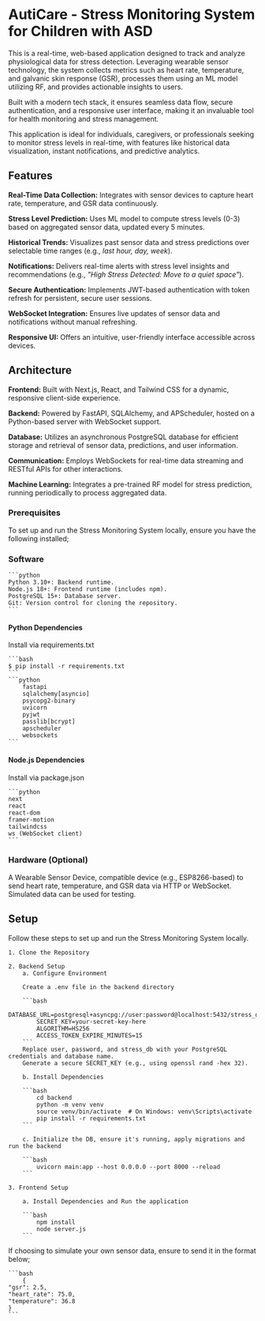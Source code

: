 # AutiCare - Stress Monitoring System for Children with ASD

This is a real-time, web-based application designed to track and analyze physiological data for stress detection. Leveraging wearable sensor technology, the system collects metrics such as heart rate, temperature, and galvanic skin response (GSR), processes them using an ML model utilizing RF, and provides actionable insights to users.

Built with a modern tech stack, it ensures seamless data flow, secure authentication, and a responsive user interface, making it an invaluable tool for health monitoring and stress management.

This application is ideal for individuals, caregivers, or professionals seeking to monitor stress levels in real-time, with features like historical data visualization, instant notifications, and predictive analytics.

## Features

**Real-Time Data Collection:** Integrates with sensor devices to capture heart rate, temperature, and GSR data continuously.

**Stress Level Prediction:** Uses ML model to compute stress levels (0-3) based on aggregated sensor data, updated every 5 minutes.

**Historical Trends:** Visualizes past sensor data and stress predictions over selectable time ranges (e.g., *last hour, day, week*).

**Notifications:** Delivers real-time alerts with stress level insights and recommendations (e.g., *"High Stress Detected: Move to a quiet space"*).

**Secure Authentication:** Implements JWT-based authentication with token refresh for persistent, secure user sessions.

**WebSocket Integration:** Ensures live updates of sensor data and notifications without manual refreshing.

**Responsive UI:** Offers an intuitive, user-friendly interface accessible across devices.

## Architecture

**Frontend:** Built with Next.js, React, and Tailwind CSS for a dynamic, responsive client-side experience.

**Backend:** Powered by FastAPI, SQLAlchemy, and APScheduler, hosted on a Python-based server with WebSocket support.

**Database:** Utilizes an asynchronous PostgreSQL database for efficient storage and retrieval of sensor data, predictions, and user information.

**Communication:** Employs WebSockets for real-time data streaming and RESTful APIs for other interactions.

**Machine Learning:** Integrates a pre-trained RF model for stress prediction, running periodically to process aggregated data.

### Prerequisites

To set up and run the Stress Monitoring System locally, ensure you have the following installed;

### Software

    ```python
    Python 3.10+: Backend runtime.
    Node.js 18+: Frontend runtime (includes npm).
    PostgreSQL 15+: Database server.
    Git: Version control for cloning the repository.
    ```

#### Python Dependencies

Install via requirements.txt

    ```bash
    $ pip install -r requirements.txt
    ```
    ```python
        fastapi
        sqlalchemy[asyncio]
        psycopg2-binary
        uvicorn
        pyjwt
        passlib[bcrypt]
        apscheduler
        websockets
    ```

#### Node.js Dependencies

Install via package.json

    ```python
    next
    react
    react-dom
    framer-motion
    tailwindcss
    ws (WebSocket client)
    ```

### Hardware (Optional)

A Wearable Sensor Device, compatible device (e.g., ESP8266-based) to send heart rate, temperature, and GSR data via HTTP or WebSocket. Simulated data can be used for testing.

## Setup

Follow these steps to set up and run the Stress Monitoring System locally.

    1. Clone the Repository

    2. Backend Setup
        a. Configure Environment

        Create a .env file in the backend directory

        ```bash
            DATABASE_URL=postgresql+asyncpg://user:password@localhost:5432/stress_db
            SECRET_KEY=your-secret-key-here
            ALGORITHM=HS256
            ACCESS_TOKEN_EXPIRE_MINUTES=15
        ```
        Replace user, password, and stress_db with your PostgreSQL credentials and database name.
        Generate a secure SECRET_KEY (e.g., using openssl rand -hex 32).

        b. Install Dependencies

        ```bash
            cd backend
            python -m venv venv
            source venv/bin/activate  # On Windows: venv\Scripts\activate
            pip install -r requirements.txt
        ```

        c. Initialize the DB, ensure it's running, apply migrations and run the backend

        ```bash
            uvicorn main:app --host 0.0.0.0 --port 8000 --reload
        ```

    3. Frontend Setup

        a. Install Dependencies and Run the application

        ```bash
            npm install
            node server.js
        ```

If choosing to simulate your own sensor data, ensure to send it in the format below;

    ```bash
        {
    "gsr": 2.5,
    "heart_rate": 75.0,
    "temperature": 36.8
    }
    ```




    